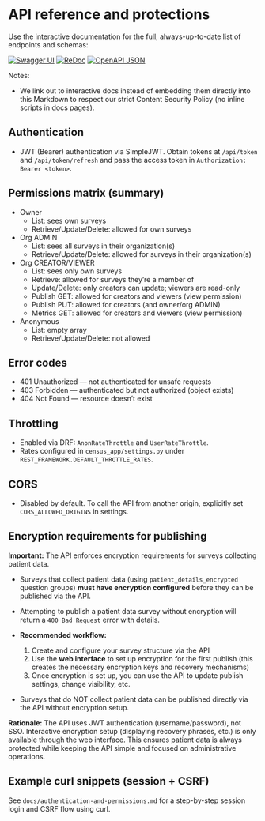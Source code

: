 # API reference and protections

Use the interactive documentation for the full, always-up-to-date list of endpoints and schemas:

[![Swagger UI](/static/docs/swagger-badge.svg)](/api/docs)
[![ReDoc](/static/docs/redoc-badge.svg)](/api/redoc)
[![OpenAPI JSON](/static/docs/openapi-badge.svg)](/api/schema)

Notes:

- We link out to interactive docs instead of embedding them directly into this Markdown to respect our strict Content Security Policy (no inline scripts in docs pages).

## Authentication

- JWT (Bearer) authentication via SimpleJWT. Obtain tokens at `/api/token` and `/api/token/refresh` and pass the access token in `Authorization: Bearer <token>`.

## Permissions matrix (summary)

- Owner
  - List: sees own surveys
  - Retrieve/Update/Delete: allowed for own surveys
- Org ADMIN
  - List: sees all surveys in their organization(s)
  - Retrieve/Update/Delete: allowed for surveys in their organization(s)
- Org CREATOR/VIEWER
  - List: sees only own surveys
  - Retrieve: allowed for surveys they’re a member of
  - Update/Delete: only creators can update; viewers are read-only
  - Publish GET: allowed for creators and viewers (view permission)
  - Publish PUT: allowed for creators (and owner/org ADMIN)
  - Metrics GET: allowed for creators and viewers (view permission)
- Anonymous
  - List: empty array
  - Retrieve/Update/Delete: not allowed

## Error codes

- 401 Unauthorized — not authenticated for unsafe requests
- 403 Forbidden — authenticated but not authorized (object exists)
- 404 Not Found — resource doesn’t exist

## Throttling

- Enabled via DRF: `AnonRateThrottle` and `UserRateThrottle`.
- Rates configured in `census_app/settings.py` under `REST_FRAMEWORK.DEFAULT_THROTTLE_RATES`.

## CORS

- Disabled by default. To call the API from another origin, explicitly set `CORS_ALLOWED_ORIGINS` in settings.

## Encryption requirements for publishing

**Important:** The API enforces encryption requirements for surveys collecting patient data.

- Surveys that collect patient data (using `patient_details_encrypted` question groups) **must have encryption configured** before they can be published via the API.
- Attempting to publish a patient data survey without encryption will return a `400 Bad Request` error with details.
- **Recommended workflow:**
  1. Create and configure your survey structure via the API
  2. Use the **web interface** to set up encryption for the first publish (this creates the necessary encryption keys and recovery mechanisms)
  3. Once encryption is set up, you can use the API to update publish settings, change visibility, etc.

- Surveys that do NOT collect patient data can be published directly via the API without encryption setup.

**Rationale:** The API uses JWT authentication (username/password), not SSO. Interactive encryption setup (displaying recovery phrases, etc.) is only available through the web interface. This ensures patient data is always protected while keeping the API simple and focused on administrative operations.

## Example curl snippets (session + CSRF)

See `docs/authentication-and-permissions.md` for a step-by-step session login and CSRF flow using curl.
